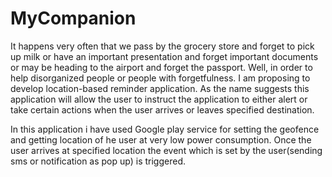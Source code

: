 # MyCompanion

It happens very often that we pass by the grocery store and forget to pick up milk or have an
important presentation and forget important documents or may be heading to the airport and
forget the passport. Well, in order to help disorganized people or people with forgetfulness. I
am proposing to develop location-based reminder application. As the name suggests this
application will allow the user to instruct the application to either alert or take certain
actions when the user arrives or leaves specified destination.

In this application i have used Google play service for setting the geofence and getting location of he user at very low power consumption. Once the user arrives at specified location the event which is set by the user(sending sms or notification as pop up) is triggered.
